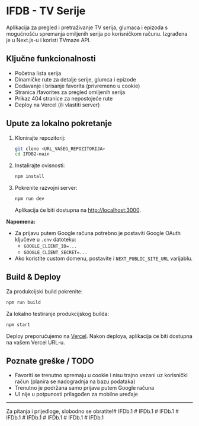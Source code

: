 # IFDB - TV Serije

Aplikacija za pregled i pretraživanje TV serija, glumaca i epizoda s mogućnošću spremanja omiljenih serija po korisničkom računu. Izgrađena je u Next.js-u i koristi TVmaze API.

## Ključne funkcionalnosti
- Početna lista serija
- Dinamičke rute za detalje serije, glumca i epizode
- Dodavanje i brisanje favorita (privremeno u cookie)
- Stranica /favorites za pregled omiljenih serija
- Prikaz 404 stranice za nepostojeće rute
- Deploy na Vercel (ili vlastiti server)

## Upute za lokalno pokretanje
1. Klonirajte repozitorij:
   ```bash
   git clone <URL_VAŠEG_REPOZITORIJA>
   cd IFDB2-main
   ```
2. Instalirajte ovisnosti:
   ```bash
   npm install
   ```
3. Pokrenite razvojni server:
   ```bash
   npm run dev
   ```
   Aplikacija će biti dostupna na [http://localhost:3000](http://localhost:3000).

**Napomena:**
- Za prijavu putem Google računa potrebno je postaviti Google OAuth ključeve u `.env` datoteku:
  - `GOOGLE_CLIENT_ID=...`
  - `GOOGLE_CLIENT_SECRET=...`
- Ako koristite custom domenu, postavite i `NEXT_PUBLIC_SITE_URL` varijablu.

## Build & Deploy
Za produkcijski build pokrenite:
```bash
npm run build
```
Za lokalno testiranje produkcijskog builda:
```bash
npm start
```
Deploy preporučujemo na [Vercel](https://vercel.com/). Nakon deploya, aplikacija će biti dostupna na vašem Vercel URL-u.

## Poznate greške / TODO
- Favoriti se trenutno spremaju u cookie i nisu trajno vezani uz korisnički račun (planira se nadogradnja na bazu podataka)
- Trenutno je podržana samo prijava putem Google računa
- UI nije u potpunosti prilagođen za mobilne uređaje

---
Za pitanja i prijedloge, slobodno se obratite!#   I F D b . 1  
 #   I F D b . 1  
 #   I F D b . 1  
 #   I F D b . 1  
 #   I F D b . 1  
 #   I F D b . 1  
 #   I F D b . 1  
 #   I F D b . 1  
 